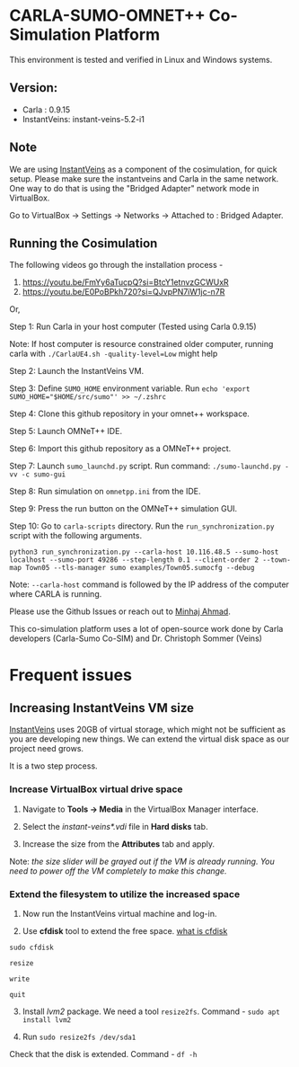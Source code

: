 # CARLA-SUMO-OMNET++ Co-Simulation Platform

This environment is tested and verified in Linux and Windows systems. 

## Version: 

- Carla : 0.9.15
- InstantVeins: instant-veins-5.2-i1

## Note

We are using [InstantVeins](https://veins.car2x.org/documentation/instant-veins/) as a component of the cosimulation, for quick setup. Please make sure the instantveins and Carla in the same network. One way to do that is using the "Bridged Adapter" network mode in VirtualBox.

Go to VirtualBox -> Settings -> Networks -> Attached to : Bridged Adapter. 

## Running the Cosimulation

The following videos go through the installation process - 
1. https://youtu.be/FmYy6aTucpQ?si=BtcY1etnvzGCWUxR
2. https://youtu.be/E0PoBPkh720?si=QJvpPN7iW1jc-n7R

Or, 

Step 1: Run Carla in your host computer (Tested using Carla 0.9.15)

Note: If host computer is resource constrained older computer, running carla with `./CarlaUE4.sh -quality-level=Low` might help

Step 2: Launch the InstantVeins VM. 

Step 3: Define `SUMO_HOME` environment variable. Run `echo 'export SUMO_HOME="$HOME/src/sumo"' >> ~/.zshrc`

Step 4: Clone this github repository in your omnet++ workspace. 

Step 5: Launch OMNeT++ IDE. 

Step 6: Import this github repository as a OMNeT++ project. 

Step 7: Launch `sumo_launchd.py` script. Run command: `./sumo-launchd.py -vv -c sumo-gui`

Step 8: Run simulation on `omnetpp.ini` from the IDE. 

Step 9: Press the run button on the OMNeT++ simulation GUI.

Step 10: Go to `carla-scripts` directory. Run the `run_synchronization.py` script with the following arguments.

```
python3 run_synchronization.py --carla-host 10.116.48.5 --sumo-host localhost --sumo-port 49286 --step-length 0.1 --client-order 2 --town-map Town05 --tls-manager sumo examples/Town05.sumocfg --debug
```

Note: `--carla-host` command is followed by the IP address of the computer where CARLA is running. 

Please use the Github Issues or reach out to [Minhaj Ahmad](https://minhaj6.github.io).



This co-simulation platform uses a lot of open-source work done by Carla developers (Carla-Sumo Co-SIM) and Dr. Christoph Sommer (Veins)


# Frequent issues
## Increasing InstantVeins VM size

[InstantVeins](https://veins.car2x.org/documentation/instant-veins/) uses 20GB of virtual storage, which might not be sufficient as you are developing new things. We can extend the virtual disk space as our project need grows. 

It is a two step process. 

### Increase VirtualBox virtual drive space

1. Navigate to **Tools -> Media** in the VirtualBox Manager interface.

2. Select the _instant-veins*.vdi_ file in **Hard disks** tab. 

3. Increase the size from the **Attributes** tab and apply. 

Note: _the size slider will be grayed out if the VM is already running. You need to power off the VM completely to make this change._

### Extend the filesystem to utilize the increased space

1. Now run the InstantVeins virtual machine and log-in.

2. Use **cfdisk** tool to extend the free space. [what is cfdisk](https://cfdisk.com/#:~:text=Example%203%3A%20Resizing%20a%20Partition)

```
sudo cfdisk

resize

write

quit
```

3. Install _lvm2_ package. We need a tool `resize2fs`. Command - `sudo apt install lvm2`

4. Run `sudo resize2fs /dev/sda1` 

Check that the disk is extended. Command - `df -h`
